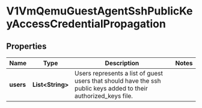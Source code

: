 # V1VmQemuGuestAgentSshPublicKeyAccessCredentialPropagation

## Properties
Name | Type | Description | Notes
------------ | ------------- | ------------- | -------------
**users** | **List&lt;String&gt;** | Users represents a list of guest users that should have the ssh public keys added to their authorized_keys file. | 
